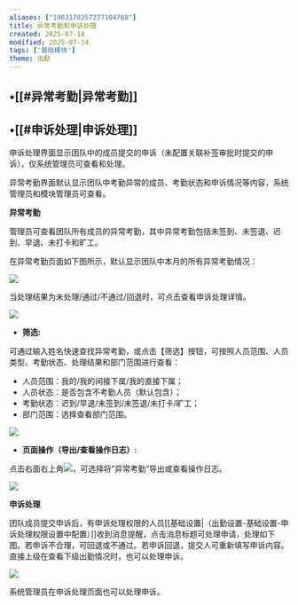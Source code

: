 ```yaml
---
aliases: ["1963178257277104768"]
title: 异常考勤和申诉处理
created: 2025-07-14
modified: 2025-07-14
tags: ['基础模块']
theme: 出勤
---
```


## •[[#异常考勤|异常考勤]]

## •[[#申诉处理|申诉处理]]

申诉处理界面显示团队中的成员提交的申诉（未配置关联补签审批时提交的申诉），仅系统管理员可查看和处理。

异常考勤界面默认显示团队中考勤异常的成员、考勤状态和申诉情况等内容，系统管理员和模块管理员可查看。

**异常考勤**

管理员可查看团队所有成员的异常考勤，其中异常考勤包括未签到、未签退、迟到、早退、未打卡和旷工。

在异常考勤页面如下图所示，默认显示团队中本月的所有异常考勤情况：

![](https://myhelpdoc.oss-cn-heyuan.aliyuncs.com/mdimages/ae7ca41bdecc84ac2ad4399babb31902.jpg)

当处理结果为未处理/通过/不通过/回退时，可点击查看申诉处理详情。

![](https://myhelpdoc.oss-cn-heyuan.aliyuncs.com/mdimages/5906344fc2c614c752d500609c023188.jpg)

- **筛选:**

可通过输入姓名快速查找异常考勤，或点击【筛选】按钮，可按照人员范围、人员类型、考勤状态、处理结果和部门范围进行查看：

- 人员范围：我的/我的间接下属/我的直接下属；
- 人员状态：是否包含不考勤人员（默认包含）；
- 考勤状态：迟到/早退/未签到/未签退/未打卡/旷工；
- 部门范围：选择查看部门范围。

![](https://myhelpdoc.oss-cn-heyuan.aliyuncs.com/mdimages/314a43a139064271887535694409d31d.jpg)

- **页面操作（导出/查看操作日志）:**

点击右面右上角![](https://myhelpdoc.oss-cn-heyuan.aliyuncs.com/mdimages/b6d9fba1282ebad7ea36a8e3626e4baa.jpg)，可选择将”异常考勤“导出或查看操作日志。

![](https://myhelpdoc.oss-cn-heyuan.aliyuncs.com/mdimages/39d320caba29a5dd817a9b5f7b422a86.jpg)

**申诉处理**

团队成员提交申诉后，有申诉处理权限的人员[[基础设置|（出勤设置-基础设置-申诉处理权限设置中配置）]]收到消息提醒，点击消息标题可处理申请，处理如下图。若申诉不合理，可回退或不通过。若申诉回退，提交人可重新填写申诉内容。直接上级在查看下级出勤情况时，也可以处理申诉。

![](https://myhelpdoc.oss-cn-heyuan.aliyuncs.com/mdimages/f713e99c8770d88545893c2d927808cd.jpg)

系统管理员在申诉处理页面也可以处理申诉。


